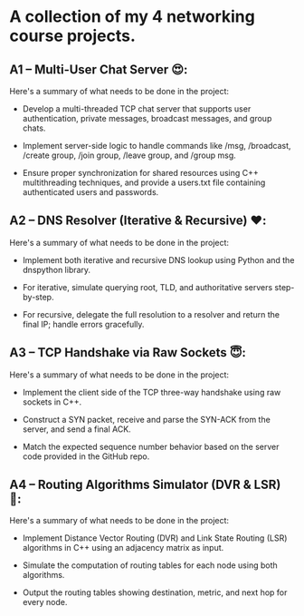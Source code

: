 # A collection of my 4 networking course projects.

## A1 – Multi-User Chat Server :heart_eyes::

Here's a summary of what needs to be done in the project:

- Develop a multi-threaded TCP chat server that supports user authentication, private messages, broadcast messages, and group chats.

- Implement server-side logic to handle commands like /msg, /broadcast, /create group, /join group, /leave group, and /group msg.

- Ensure proper synchronization for shared resources using C++ multithreading techniques, and provide a users.txt file containing authenticated users and passwords.

## A2 – DNS Resolver (Iterative & Recursive) :heart::

Here's a summary of what needs to be done in the project:

- Implement both iterative and recursive DNS lookup using Python and the dnspython library.

- For iterative, simulate querying root, TLD, and authoritative servers step-by-step.

- For recursive, delegate the full resolution to a resolver and return the final IP; handle errors gracefully.

## A3 – TCP Handshake via Raw Sockets :innocent::

Here's a summary of what needs to be done in the project:

- Implement the client side of the TCP three-way handshake using raw sockets in C++.

- Construct a SYN packet, receive and parse the SYN-ACK from the server, and send a final ACK.

- Match the expected sequence number behavior based on the server code provided in the GitHub repo.

## A4 – Routing Algorithms Simulator (DVR & LSR) :clap::

Here's a summary of what needs to be done in the project:

- Implement Distance Vector Routing (DVR) and Link State Routing (LSR) algorithms in C++ using an adjacency matrix as input.

- Simulate the computation of routing tables for each node using both algorithms.

- Output the routing tables showing destination, metric, and next hop for every node.
